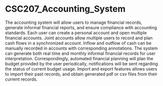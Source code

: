 # CSC207_Accounting_System
The accounting system will allow users to manage financial records, generate informal financial reports, and ensure compliance with accounting standards. Each user can create a personal account and open multiple financial accounts. Joint accounts allow multiple users to record and plan cash flows in a synchronized account. Inflow and outflow of cash can be manually recorded in accounts with corresponding annotations. The system can generate both real time and monthly informal financial records for user interpretation. Correspondingly, automated financial planning will plan the budget provided by the user periodically, notifications will be sent regarding the status of current budget usage. Import and export features allows users to import their past records, and obtain generated pdf or csv files from their current records. 
